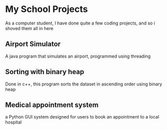 # My School Projects
As a computer student, I have done quite a few coding projects, and so i shoved them all in here

## Airport Simulator
A java program that simulates an airport, programmed using threading

## Sorting with binary heap
Done in c++, this program sorts the dataset in ascending order using binary heap

## Medical appointment system
a Python GUI system designed for users to book an appointment to a local hospital 
